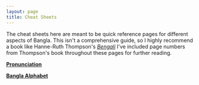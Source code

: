 ```yaml
---
layout: page
title: Cheat Sheets
---
```


The cheat sheets here are meant to be quick reference pages for different aspects of Bangla.
This isn't a comprehensive guide, so I highly recommend a book like Hanne-Ruth Thompson's
<a href="https://www.google.com/books/edition/Bengali/C7vz0ABJnJsC?hl=en&gbpv=0" target="_blank">*Bengali*</a>
I've included page numbers from Thompson's book throughout these pages for further reading.

[**Pronunciation**](/bangla/cheat-sheets/pronunciation/)

[**Bangla Alphabet**](/bangla/cheat-sheets/alphabet/)
